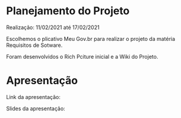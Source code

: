 # Planejamento do Projeto
Realização: 11/02/2021 até 17/02/2021

Escolhemos o plicativo Meu Gov.br para realizar o projeto da matéria Requisitos de Sotware.

Foram desenvolvidos o Rich Pciture inicial e a Wiki do Projeto.

# Apresentação
Link da apresentação:

Slides da apresentação:
